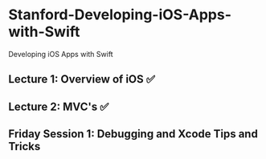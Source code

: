 # Stanford-Developing-iOS-Apps-with-Swift
Developing iOS Apps with Swift
## Lecture 1: Overview of iOS ✅
## Lecture 2: MVC's ✅
## Friday Session 1: Debugging and Xcode Tips and Tricks
